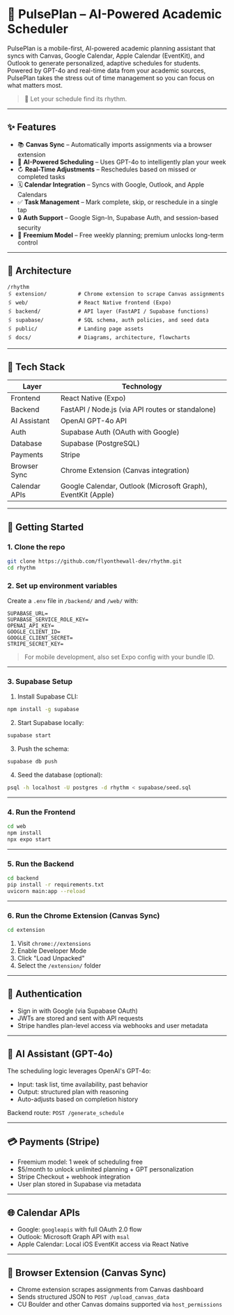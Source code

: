 # 🎵 PulsePlan – AI-Powered Academic Scheduler

PulsePlan is a mobile-first, AI-powered academic planning assistant that syncs with Canvas, Google Calendar, Apple Calendar (EventKit), and Outlook to generate personalized, adaptive schedules for students. Powered by GPT-4o and real-time data from your academic sources, PulsePlan takes the stress out of time management so you can focus on what matters most.

> 📱 Let your schedule find its rhythm.

---

## ✨ Features

- 📚 **Canvas Sync** – Automatically imports assignments via a browser extension
- 🧠 **AI-Powered Scheduling** – Uses GPT-4o to intelligently plan your week
- ↻ **Real-Time Adjustments** – Reschedules based on missed or completed tasks
- 🗓️ **Calendar Integration** – Syncs with Google, Outlook, and Apple Calendars
- ✅ **Task Management** – Mark complete, skip, or reschedule in a single tap
- 🔒 **Auth Support** – Google Sign-In, Supabase Auth, and session-based security
- 💸 **Freemium Model** – Free weekly planning; premium unlocks long-term control

---

## 🧱 Architecture

```
/rhythm
🖇️ extension/          # Chrome extension to scrape Canvas assignments
🖇️ web/                # React Native frontend (Expo)
🖇️ backend/            # API layer (FastAPI / Supabase functions)
🖇️ supabase/           # SQL schema, auth policies, and seed data
🖇️ public/             # Landing page assets
🖇️ docs/               # Diagrams, architecture, flowcharts
```

---

## 💠 Tech Stack

| Layer         | Technology                                                   |
| ------------- | ------------------------------------------------------------ |
| Frontend      | React Native (Expo)                                          |
| Backend       | FastAPI / Node.js (via API routes or standalone)             |
| AI Assistant  | OpenAI GPT-4o API                                            |
| Auth          | Supabase Auth (OAuth with Google)                            |
| Database      | Supabase (PostgreSQL)                                        |
| Payments      | Stripe                                                       |
| Browser Sync  | Chrome Extension (Canvas integration)                        |
| Calendar APIs | Google Calendar, Outlook (Microsoft Graph), EventKit (Apple) |

---

## 🚀 Getting Started

### 1. Clone the repo

```bash
git clone https://github.com/flyonthewall-dev/rhythm.git
cd rhythm
```

### 2. Set up environment variables

Create a `.env` file in `/backend/` and `/web/` with:

```
SUPABASE_URL=
SUPABASE_SERVICE_ROLE_KEY=
OPENAI_API_KEY=
GOOGLE_CLIENT_ID=
GOOGLE_CLIENT_SECRET=
STRIPE_SECRET_KEY=
```

> For mobile development, also set Expo config with your bundle ID.

---

### 3. Supabase Setup

1. Install Supabase CLI:

```bash
npm install -g supabase
```

2. Start Supabase locally:

```bash
supabase start
```

3. Push the schema:

```bash
supabase db push
```

4. Seed the database (optional):

```bash
psql -h localhost -U postgres -d rhythm < supabase/seed.sql
```

---

### 4. Run the Frontend

```bash
cd web
npm install
npx expo start
```

---

### 5. Run the Backend

```bash
cd backend
pip install -r requirements.txt
uvicorn main:app --reload
```

---

### 6. Run the Chrome Extension (Canvas Sync)

```bash
cd extension
```

1. Visit `chrome://extensions`
2. Enable Developer Mode
3. Click "Load Unpacked"
4. Select the `/extension/` folder

---

## 🔐 Authentication

- Sign in with Google (via Supabase OAuth)
- JWTs are stored and sent with API requests
- Stripe handles plan-level access via webhooks and user metadata

---

## 💬 AI Assistant (GPT-4o)

The scheduling logic leverages OpenAI's GPT-4o:

- Input: task list, time availability, past behavior
- Output: structured plan with reasoning
- Auto-adjusts based on completion history

Backend route: `POST /generate_schedule`

---

## 💳 Payments (Stripe)

- Freemium model: 1 week of scheduling free
- \$5/month to unlock unlimited planning + GPT personalization
- Stripe Checkout + webhook integration
- User plan stored in Supabase via metadata

---

## 🌐 Calendar APIs

- Google: `googleapis` with full OAuth 2.0 flow
- Outlook: Microsoft Graph API with `msal`
- Apple Calendar: Local iOS EventKit access via React Native

---

## 🧩️ Browser Extension (Canvas Sync)

- Chrome extension scrapes assignments from Canvas dashboard
- Sends structured JSON to `POST /upload_canvas_data`
- CU Boulder and other Canvas domains supported via `host_permissions`
